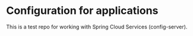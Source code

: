 Configuration for applications
=======
This is a test repo for working with Spring Cloud Services (config-server).
